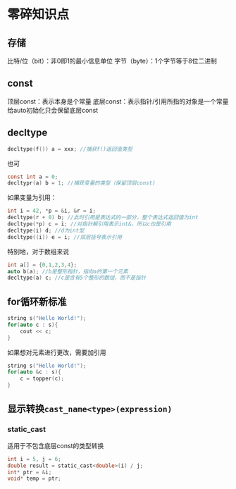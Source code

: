 # 零碎知识点
## 存储
比特/位（bit）：非0即1的最小信息单位
字节（byte）：1个字节等于8位二进制
## const
顶层const：表示本身是个常量
底层const：表示指针/引用所指的对象是一个常量
给auto初始化只会保留底层const
## decltype
```C
decltype(f()) a = xxx; //捕获f()返回值类型
```
也可
```C
const int a = 0;
decltypr(a) b = 1; //捕获变量的类型（保留顶层const)
```
如果变量为引用：
```C
int i = 42, *p = &i, &r = i;
decltype(r + 0) b; //此时引用是表达式的一部分，整个表达式返回值为int
decltype(*p) c = i; //对指针解引用表示int&，所以c也是引用
decltype(i) d; //d为int型
decltype((i)) e = i; //双层括号表示引用
```
特别地，对于数组来说
```C
int a[] = {0,1,2,3,4};
auto b(a); //b是整形指针，指向a的第一个元素
decltype(a) c; //c是含有5个整形的数组，而不是指针
```
## for循环新标准
```C
string s("Hello World!");
for(auto c : s){
    cout << c;
}
```
如果想对元素进行更改，需要加引用
```C
string s("Hello World!");
for(auto &c : s){
    c = topper(c);
}
```
## 显示转换`cast_name<type>(expression)`
### static_cast
适用于不包含底层const的类型转换
```C
int i = 5, j = 6;
double result = static_cast<double>(i) / j;
int* ptr = &i;
void* temp = ptr;

